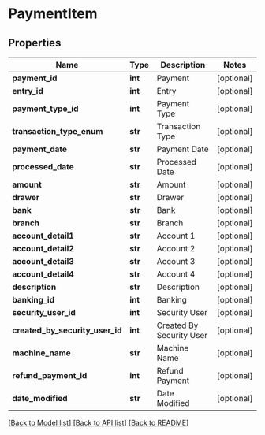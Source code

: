 # PaymentItem

## Properties
Name | Type | Description | Notes
------------ | ------------- | ------------- | -------------
**payment_id** | **int** | Payment | [optional] 
**entry_id** | **int** | Entry | [optional] 
**payment_type_id** | **int** | Payment Type | [optional] 
**transaction_type_enum** | **str** | Transaction Type | [optional] 
**payment_date** | **str** | Payment Date | [optional] 
**processed_date** | **str** | Processed Date | [optional] 
**amount** | **str** | Amount | [optional] 
**drawer** | **str** | Drawer | [optional] 
**bank** | **str** | Bank | [optional] 
**branch** | **str** | Branch | [optional] 
**account_detail1** | **str** | Account 1 | [optional] 
**account_detail2** | **str** | Account 2 | [optional] 
**account_detail3** | **str** | Account 3 | [optional] 
**account_detail4** | **str** | Account 4 | [optional] 
**description** | **str** | Description | [optional] 
**banking_id** | **int** | Banking | [optional] 
**security_user_id** | **int** | Security User | [optional] 
**created_by_security_user_id** | **int** | Created By Security User | [optional] 
**machine_name** | **str** | Machine Name | [optional] 
**refund_payment_id** | **int** | Refund Payment | [optional] 
**date_modified** | **str** | Date Modified | [optional] 

[[Back to Model list]](../README.md#documentation-for-models) [[Back to API list]](../README.md#documentation-for-api-endpoints) [[Back to README]](../README.md)


